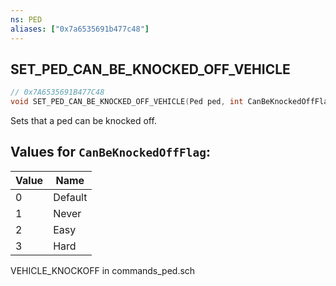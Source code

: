 ```yaml
---
ns: PED
aliases: ["0x7a6535691b477c48"]
---
```

## SET_PED_CAN_BE_KNOCKED_OFF_VEHICLE

```c
// 0x7A6535691B477C48
void SET_PED_CAN_BE_KNOCKED_OFF_VEHICLE(Ped ped, int CanBeKnockedOffFlag);
```

Sets that a ped can be knocked off.

## Values for `CanBeKnockedOffFlag`:
| Value | Name |
| --- | --- |
| 0 | Default |
| 1 | Never |
| 2 | Easy |
| 3 | Hard |


VEHICLE_KNOCKOFF in commands_ped.sch

